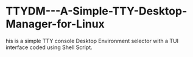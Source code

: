 # TTYDM---A-Simple-TTY-Desktop-Manager-for-Linux
his is a simple TTY console Desktop Environment selector with a TUI interface coded using Shell Script.
